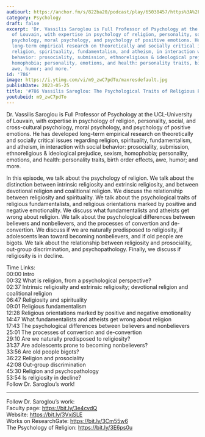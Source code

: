 ```yaml
---
audiourl: https://anchor.fm/s/822ba20/podcast/play/65038457/https%3A%2F%2Fd3ctxlq1ktw2nl.cloudfront.net%2Fstaging%2F2023-1-14%2F289cfee1-bb2e-7b0d-4544-08646a66d680.m4a
category: Psychology
draft: false
excerpt: 'Dr. Vassilis Saroglou is Full Professor of Psychology at the UCL-University
  of Louvain, with expertise in psychology of religion, personality, social, and cross-cultural
  psychology, moral psychology, and psychology of positive emotions. He has developed
  long-term empirical research on theoretically and socially critical issues regarding
  religion, spirituality, fundamentalism, and atheism, in interaction with social
  behavior: prosociality, submission, ethnoreligious & ideological prejudice, sexism,
  homophobia; personality, emotions, and health: personality traits, birth order effects,
  awe, humor; and more.'
id: '786'
image: https://i.ytimg.com/vi/m9_zwC7pdTo/maxresdefault.jpg
publishDate: 2023-05-25
title: '#786 Vassilis Saroglou: The Psychological Traits of Religious People'
youtubeid: m9_zwC7pdTo
---
```

<div class="timelinks">

Dr. Vassilis Saroglou is Full Professor of Psychology at the UCL-University of Louvain, with expertise in psychology of religion, personality, social, and cross-cultural psychology, moral psychology, and psychology of positive emotions. He has developed long-term empirical research on theoretically and socially critical issues regarding religion, spirituality, fundamentalism, and atheism, in interaction with social behavior: prosociality, submission, ethnoreligious & ideological prejudice, sexism, homophobia; personality, emotions, and health: personality traits, birth order effects, awe, humor; and more.

In this episode, we talk about the psychology of religion. We talk about the distinction between intrinsic religiosity and extrinsic religiosity, and between devotional religion and coalitional religion. We discuss the relationship between religiosity and spirituality. We talk about the psychological traits of religious fundamentalists, and religious orientations marked by positive and negative emotionality. We discuss what fundamentalists and atheists get wrong about religion. We talk about the psychological differences between believers and nonbelievers, and the processes of convertion and de-convertion. We discuss if we are naturally predisposed to religiosity, if adolescents lean toward becoming nonbelievers, and if old people are bigots. We talk about the relationship between religiosity and prosociality, out-group discrimination, and psychopathology. Finally, we discuss if religiosity is in decline.

Time Links:  
<time>00:00</time> Intro  
<time>00:32</time> What is religion, from a psychological perspective?  
<time>02:37</time> Intrinsic religiosity and extrinsic religiosity; devotional religion and coalitional religion  
<time>06:47</time> Religiosity and spirituality  
<time>09:01</time> Religious fundamentalism  
<time>12:28</time> Religious orientations marked by positive and negative emotionality  
<time>14:47</time> What fundamentalists and atheists get wrong about religion  
<time>17:43</time> The psychological differences between believers and nonbelievers  
<time>25:01</time> The processes of convertion and de-convertion  
<time>29:10</time> Are we naturally predisposed to religiosity?  
<time>31:37</time> Are adolescents prone to becoming nonbelievers?  
<time>33:56</time> Are old people bigots?  
<time>36:22</time> Religion and prosociality  
<time>42:08</time> Out-group discrimination  
<time>45:30</time> Religion and psychopathology  
<time>53:54</time> Is religiosity in decline?  
  Follow Dr. Saroglou’s work!

---

Follow Dr. Saroglou’s work:  
Faculty page: https://bit.ly/3e4cvdQ  
Website: https://bit.ly/3VxjSLE  
Works on ResearchGate: https://bit.ly/3Cm55w6  
The Psychology of Religion: https://bit.ly/3E6ps0u
</div>

